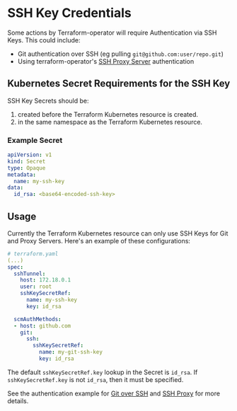 # SSH Key Credentials

Some actions by Terraform-operator will require Authentication via SSH Keys. This could include:

- Git authentication over SSH (eg pulling `git@github.com:user/repo.git`)
- Using terraform-operator's [SSH Proxy Server](proxy.md) authentication

## Kubernetes Secret Requirements for the SSH Key

SSH Key Secrets should be:

1. created before the Terraform Kubernetes resource is created. 
2. in the same namespace as the Terraform Kubernetes resource.


### Example Secret

```yaml
apiVersion: v1
kind: Secret
type: Opaque
metadata:  
  name: my-ssh-key
data:
  id_rsa: <base64-encoded-ssh-key>
```

## Usage

Currently the Terraform Kubernetes resource can only use SSH Keys for Git and Proxy Servers. Here's an example of these configurations:

```yaml
# terraform.yaml
(...)
spec:
  sshTunnel:
    host: 172.18.0.1
    user: root
    sshKeySecretRef:
      name: my-ssh-key
      key: id_rsa

  scmAuthMethods:
  - host: github.com
    git:
      ssh:
        sshKeySecretRef:
          name: my-git-ssh-key
          key: id_rsa
```

The default `sshKeySecretRef.key` lookup in the Secret is `id_rsa`. If `sshKeySecretRef.key` is not `id_rsa`, then it must be specified.

See the authentication example for [Git over SSH](authentication-for-git.md#ssh) and [SSH Proxy](proxy.md) for more details.